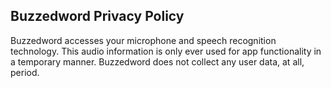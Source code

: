 ## Buzzedword Privacy Policy

Buzzedword accesses your microphone and speech recognition technology. This audio information is only ever used for app functionality in a temporary manner. Buzzedword does not collect any user data, at all, period.

